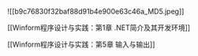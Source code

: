 ![[b9c76830f32baf88d91b4e900e63c46a_MD5.jpeg]]

[[Winform程序设计与实践：第1章 .NET简介及其开发环境]]


[[Winform程序设计与实践：第5章 输入与输出]]